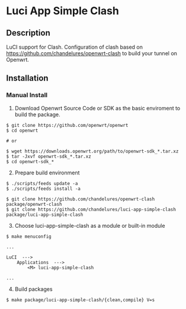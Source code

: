 # Luci App Simple Clash

## Description

LuCI support for Clash. Configuration of clash based on https://github.com/chandelures/openwrt-clash to build your tunnel on Openwrt.

## Installation

### Manual Install

1. Download Openwrt Source Code or SDK as the basic enviroment to build the package.

```shell
$ git clone https://github.com/openwrt/openwrt
$ cd openwrt

# or 

$ wget https://downloads.openwrt.org/path/to/openwrt-sdk_*.tar.xz
$ tar -Jxvf openwrt-sdk_*.tar.xz
$ cd openwrt-sdk_*
```

2. Prepare build environment

```shell
$ ./scripts/feeds update -a
$ ./scripts/feeds install -a

$ git clone https://github.com/chandelures/openwrt-clash package/openwrt-clash
$ git clone https://github.com/chandelures/luci-app-simple-clash package/luci-app-simple-clash
```

3. Choose luci-app-simple-clash as a module or built-in module

```shell
$ make menuconfig

...

LuCI  --->
    Applications  --->
        <M> luci-app-simple-clash

...

```

4. Build packages
```shell
$ make package/luci-app-simple-clash/{clean,compile} V=s
```
